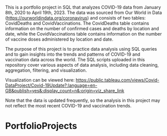 This is a portfolio project in SQL that analyzes COVID-19 data from January 8th, 2020 to April 19th, 2023. The data was sourced from Our World in Data (https://ourworldindata.org/coronavirus) and consists of two tables: CovidDeaths and CovidVaccinations. The CovidDeaths table contains information on the number of confirmed cases and deaths by location and date, while the CovidVaccinations table contains information on the number of vaccine doses administered by location and date.

The purpose of this project is to practice data analysis using SQL queries and to gain insights into the trends and patterns of COVID-19 and vaccination data across the world. The SQL scripts uploaded in this repository cover various aspects of data analysis, including data cleaning, aggregation, filtering, and visualization.

Visualization can be viewed here: https://public.tableau.com/views/Covid-DataProject/Covid-19Update?:language=en-GB&publish=yes&:display_count=n&:origin=viz_share_link

Note that the data is updated frequently, so the analysis in this project may not reflect the most recent COVID-19 and vaccination trends.



# PortfolioProjects 
